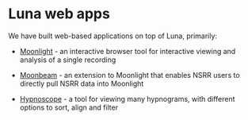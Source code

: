 # Luna web apps

We have built web-based applications on top of Luna, primarily:

 - [Moonlight](moonlight.md) - an interactive browser tool for interactive viewing and analysis of a single recording

 - [Moonbeam](moonbeam.md) - an extension to Moonlight that enables NSRR users to directly pull NSRR data into Moonlight

 - [Hypnoscope](hypnoscope.md) - a tool for viewing many hypnograms, with different options to sort, align and filter

